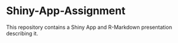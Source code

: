 # Shiny-App-Assignment
This repository contains a Shiny App and R-Markdown presentation describing it.

